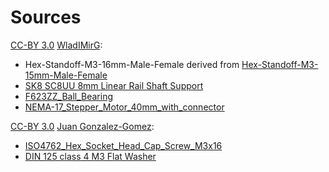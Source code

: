 # Sources

[CC-BY 3.0](http://creativecommons.org/licenses/by/3.0/)
[WladIMirG](https://github.com/WladIMirG):
- Hex-Standoff-M3-16mm-Male-Female derived from [Hex-Standoff-M3-15mm-Male-Female](https://github.com/FreeCAD/FreeCAD-library/blob/master/Mechanical%20Parts/Fasteners/Standoff/Hex-Standoff-M3-15mm-Male-Female.fcstd)
- [SK8 SC8UU 8mm Linear Rail Shaft Support](https://github.com/FreeCAD/FreeCAD-library/blob/master/Mechanical%20Parts/Fasteners/Rod/SK8%20SC8UU%208mm%20Linear%20Rail%20Shaft%20Support.FCStd)
- [F623ZZ_Ball_Bearing](https://github.com/FreeCAD/FreeCAD-library/blob/b5390c1df545455c84af5da7b930cc0c82dfd5a1/Mechanical%20Parts/Bearings/F623ZZ_Ball_Bearing.fcstd)
- [NEMA-17_Stepper_Motor_40mm_with_connector](https://github.com/FreeCAD/FreeCAD-library/blob/b5390c1df545455c84af5da7b930cc0c82dfd5a1/Electrical%20Parts/Motors/NEMA-17_Stepper_Motor_40mm_with_connector.fcstd)


[CC-BY 3.0](http://creativecommons.org/licenses/by/3.0/)
[Juan Gonzalez-Gomez](https://github.com/Obijuan):
- [ISO4762_Hex_Socket_Head_Cap_Screw_M3x16](https://github.com/FreeCAD/FreeCAD-library/blob/b5390c1df545455c84af5da7b930cc0c82dfd5a1/Mechanical%20Parts/Fasteners/Bolts%20%26%20Screws/Metric/ISO4762_Hex_Socket_Head_Cap_Screw_M3x16.fcstd)
- [DIN 125 class 4 M3 Flat Washer](https://github.com/FreeCAD/FreeCAD-library/blob/b5390c1df545455c84af5da7b930cc0c82dfd5a1/Mechanical%20Parts/Fasteners/Washers/Metric/DIN%20125%20class%204%20M3%20Flat%20Washer.fcstd)
